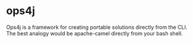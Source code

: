 # ops4j
Ops4j is a framework for creating portable solutions directly from the CLI.  The best analogy would be apache-camel directly from your bash shell.
